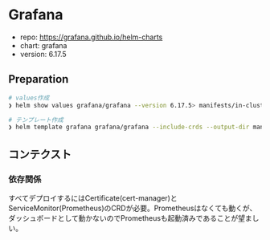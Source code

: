 Grafana
===

- repo: https://grafana.github.io/helm-charts
- chart: grafana
- version: 6.17.5

## Preparation

```bash
# values作成
❯ helm show values grafana/grafana --version 6.17.5> manifests/in-cluster/grafana/values

# テンプレート作成
❯ helm template grafana grafana/grafana --include-crds --output-dir manifests/in-cluster -f manifests/in-cluster/grafana/values --version 6.17.5 -n grafana 
```

## コンテクスト

### 依存関係
すべてデプロイするにはCertificate(cert-manager)とServiceMonitor(Prometheus)のCRDが必要。Prometheusはなくても動くが、ダッシュボードとして動かないのでPrometheusも起動済みであることが望ましい。
